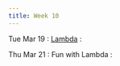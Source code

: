 ```yaml
---
title: Week 10
---
```


Tue Mar 19
: [Lambda]({{site.baseurl}}/notes/10-lambda/)
  : []()

Thu Mar 21
: Fun with Lambda
  : []()

